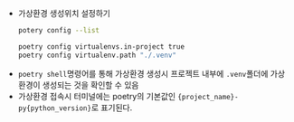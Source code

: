 - 가상환경 생성위치 설정하기
	```zsh
	potery config --list

	poetry config virtualenvs.in-project true
	poetry config virtualenv.path "./.venv"
	```
- `poetry shell`명령어를 통해 가상환경 생성시 프로젝트 내부에 `.venv`폴더에 가상환경이 생성되는 것을 확인할 수 있음
- 가상환경 접속시 터미널에는 poetry의 기본값인 `{project_name}-py{python_version}`로 표기된다.

